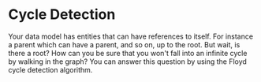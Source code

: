 # Cycle Detection

Your data model has entities that can have references to itself. For instance a
parent which can have a parent, and so on, up to the root. But wait, is there a
root? How can you be sure that you won't fall into an infinite cycle by walking
in the graph? You can answer this question by using the Floyd cycle detection
algorithm.


